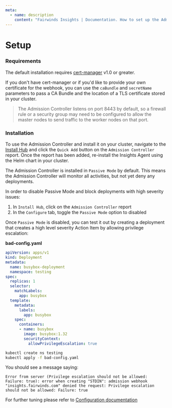 ```yaml
---
meta:
  - name: description
    content: "Fairwinds Insights | Documentation. How to set up the Admission controller"
---
```

# Setup
### Requirements
The default installation requires [cert-manager](https://cert-manager.io/docs/installation/kubernetes/)
v1.0 or greater.

If you don't have cert-manager or if you'd like to provide your own certificate for the webhook, you can use the
`caBundle` and `secretName` parameters to pass a CA Bundle and the location of a TLS certificate
stored in your cluster.

> The Admission Controller listens on port 8443 by default, so a firewall rule or a security group may need to be configured to allow the master nodes to send traffic to the worker nodes on that port.

### Installation
To use the Admission Controller and install it on your cluster, navigate to the [Install Hub](/configure/agent/install-hub) and click the `Quick Add` button on the `Admission Controller` report. Once the report has been added, re-install the Insights Agent using the Helm chart in your cluster.

The Admission Controller is installed in `Passive Mode` by default. This means the Admission Controller will monitor all activities, but not yet deny any deployments.

In order to disable Passive Mode and block deployments with high severity issues:
1. In `Install Hub`, click on the `Admission Controller` report
2. In the `Configure` tab, toggle the `Passive Mode` option to disabled


Once `Passive Mode` is disabled, you can test it out by creating a deployment that creates a high level severity Action Item
by allowing privilege escalation:

**bad-config.yaml**
```yaml
apiVersion: apps/v1
kind: Deployment
metadata:
  name: busybox-deployment
  namespace: testing
spec:
  replicas: 1
  selector:
    matchLabels:
      app: busybox
  template:
    metadata:
      labels:
        app: busybox
    spec:
      containers:
      - name: busybox
        image: busybox:1.32
        securityContext:
          allowPrivilegeEscalation: true
```

```bash
kubectl create ns testing
kubectl apply -f bad-config.yaml
```

You should see a message saying:
```
Error from server (Privilege escalation should not be allowed: Failure: true): error when creating "STDIN": admission webhook "insights.fairwinds.com" denied the request: Privilege escalation should not be allowed: Failure: true
```


For further tuning please refer to [Configuration documentation](/configure/admission/configuration)
